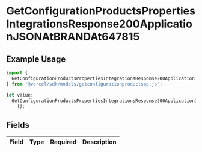 # GetConfigurationProductsPropertiesIntegrationsResponse200ApplicationJSONAtBRANDAt647815

## Example Usage

```typescript
import {
  GetConfigurationProductsPropertiesIntegrationsResponse200ApplicationJSONAtBRANDAt647815,
} from "@vercel/sdk/models/getconfigurationproductsop.js";

let value:
  GetConfigurationProductsPropertiesIntegrationsResponse200ApplicationJSONAtBRANDAt647815 =
    {};
```

## Fields

| Field       | Type        | Required    | Description |
| ----------- | ----------- | ----------- | ----------- |